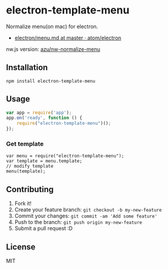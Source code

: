 # electron-template-menu

Normalize menu(on mac) for electron.

- [electron/menu.md at master · atom/electron](https://github.com/atom/electron/blob/master/docs/api/menu.md "electron/menu.md at master · atom/electron")

nw.js version: [azu/nw-normalize-menu](https://github.com/azu/nw-normalize-menu "azu/nw-normalize-menu")

## Installation

    npm install electron-template-menu
    
## Usage

```js
var app = require('app');
app.on('ready', function () {
    require("electron-template-menu")();
});
```

### Get template

```
var menu = require("electron-template-menu");
var template = menu.template;
// modify template
menu(template);
```

## Contributing

1. Fork it!
2. Create your feature branch: `git checkout -b my-new-feature`
3. Commit your changes: `git commit -am 'Add some feature'`
4. Push to the branch: `git push origin my-new-feature`
5. Submit a pull request :D

## License

MIT
